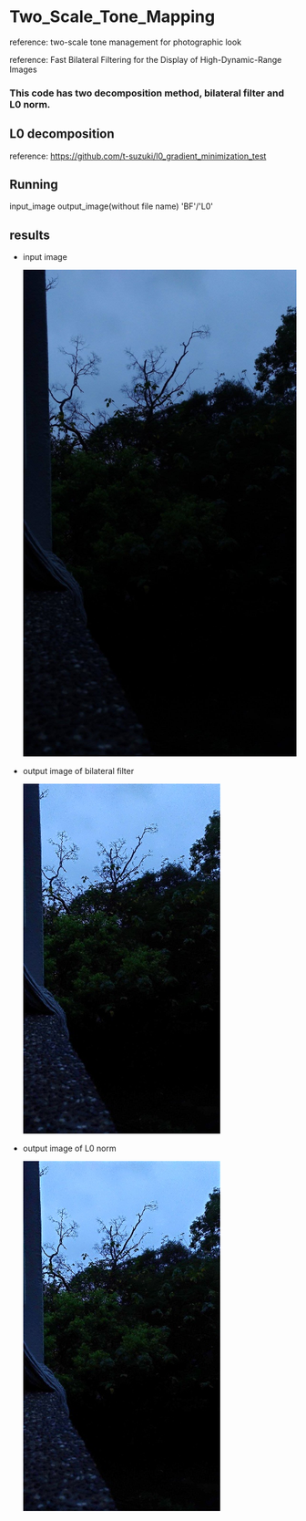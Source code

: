 # Two_Scale_Tone_Mapping
reference: two-scale tone management for photographic look

reference: Fast Bilateral Filtering for the Display of High-Dynamic-Range Images

### This code has two decomposition method, bilateral filter and L0 norm.

## L0 decomposition
reference: https://github.com/t-suzuki/l0_gradient_minimization_test

## Running
input_image output_image(without file name) 'BF'/'L0'

## results
 - input image

    ![](input/tree.jpg)
 - output image of bilateral filter

    ![](output/tree_BF.jpg)
 - output image of L0 norm
 
    ![](output/tree_L0.jpg)

